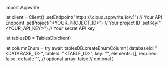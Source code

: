 import Appwrite

let client = Client()
    .setEndpoint("https://<REGION>.cloud.appwrite.io/v1") // Your API Endpoint
    .setProject("<YOUR_PROJECT_ID>") // Your project ID
    .setKey("<YOUR_API_KEY>") // Your secret API key

let tablesDB = TablesDb(client)

let columnEnum = try await tablesDB.createEnumColumn(
    databaseId: "<DATABASE_ID>",
    tableId: "<TABLE_ID>",
    key: "",
    elements: [],
    required: false,
    default: "<DEFAULT>", // optional
    array: false // optional
)

